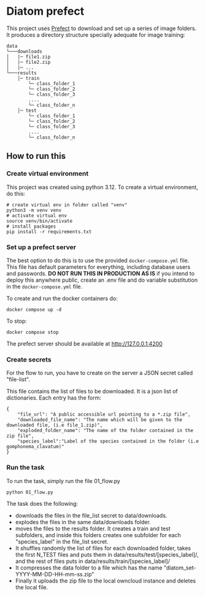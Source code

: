 # Diatom prefect

This project uses [Prefect](https://www.prefect.io/) to download and set up a series of image folders. It produces a directory structure specially adequate for image training:

```
data
└───downloads
│   |─ file1.zip
│   |─ file2.zip
│   |─ ...
└───results
    │─ train
        └─ class_folder_1
        └─ class_folder_2
        └─ class_folder_3
        ....
        └─ class_folder_n
    │─ test
        └─ class_folder_1
        └─ class_folder_2
        └─ class_folder_3
        ....
        └─ class_folder_n
```

## How to run this

### Create virtual environment

This project was created using python 3.12. To create a virtual environment, do this:
```
# create virtual env in folder called "venv"
python3 -m venv venv
# activate virtual env
source venv/bin/activate
# install packages
pip install -r requirements.txt
```

### Set up a prefect server

The best option to do this is to use the provided ```docker-compose.yml``` file. This file has default parameters for everything, including database users and passwords. **DO NOT RUN THIS IN PRODUCTION AS IS** if you intend to deploy this anywhere public, create an .env file and do variable substitution in the ```docker-compose.yml``` file.

To create and run the docker containers do:
```
docker compose up -d
```
To stop:
```
docker compose stop
```
The prefect server should be available at http://127.0.0.1:4200

### Create secrets

For the flow to run, you have to create on the server a JSON secret called "file-list".

This file contains the list of files to be downloaded. It is a json list of dictionaries. Each entry has the form:
```
{
    "file_url": "A public accessible url pointing to a *.zip file",
    "downloaded_file_name": "The name which will be given to the downloaded file, (i.e file_1.zip)",
    "exploded_folder_name": "The name of the folder contained in the zip file",
    "species_label":"Label of the species contained in the folder (i.e gomphonema_clavatum)"
}
```

### Run the task

To run the task, simply run the file 01_flow.py
```
python 01_flow.py
```

The task does the following:
- downloads the files in the file_list secret to data/downloads.
- explodes the files in the same data/downloads folder.
- moves the files to the results folder. It creates a train and test subfolders, and inside this folders creates one subfolder for each "species_label" in the file_list secret.
- It shuffles randomly the list of files for each downloaded folder, takes the first N_TEST files and puts them in data/results/test/[species_label]/, and the rest of files puts in data/results/train/[species_label]/
- It compresses the data folder to a file which has the name "diatom_set-YYYY-MM-DD-HH-mm-ss.zip"
- Finally it uploads the zip file to the local owncloud instance and deletes the local file.